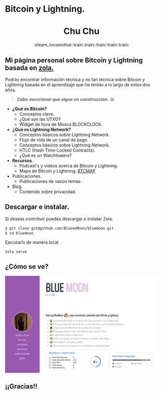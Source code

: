 # Bitcoin y Lightning.

<h1 align="center">Chu Chu</h1>

<div align="center">
  :steam_locomotive::train::train::train::train::train:
</div>

## Mi página personal sobre Bitcoin y Lightning basada en [zola.](https://www.getzola.org/)

Podrás encontrar información técnica y no tan técnica sobre Bitcoin y Lightning basada en el aprendizaje que he tenido a lo largo de estos dos años.  

> ***Cabe mencionar que sigue en construcción.*** 😄

- __¿Qué es Bitcoin?__
  - Conceptos clave.
  - ¿Qué son las UTXO?
  - Widget de hora de Moscú BLOCKCLOCK.
- __¿Qué es Lightning Network?__
  - Conceptos básicos sobre Lightning Network.
  - Flujo de vida de un canal de pago.
  - Conceptos básicos sobre Lightning Network.
  - HTLC (Hash Time-Locked Contracts).
  - ¿Qué es un Watchtowers?
- __Recursos.__
  - Pódcast's y vídeos acerca de Bitcoin y Lightning.
  - Mapa de Bitcoin y Lightning. [BTCMAP](https://btcmap.org/)
- Publicaciones.
  - Publicaciones de varios temas.
- Blog.
  - Contenido sobre privacidad. 
 
## Descargar e instalar.
 
Si deseas contribuir puedes descargar e instalar Zola.
 
``` 
$ git clone git@github.com:BlueeeMoon/bluemoon.git 
$ cd bluemoon
```

Ejecutarlo de manera local.

```
zola serve
```

## ¿Cómo se ve?
 
 
![Página](/PaginaPersonal.JPG)

## ¡¡Gracias!!
 
